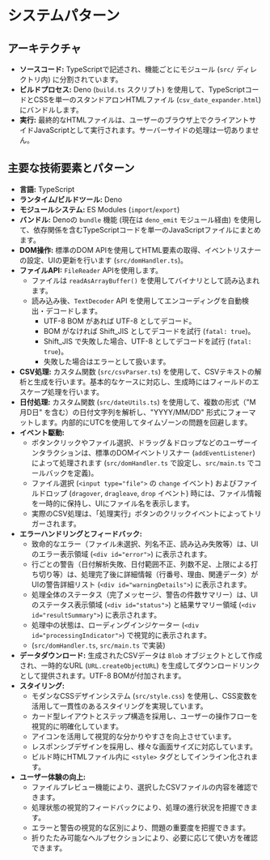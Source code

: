 # システムパターン

## アーキテクチャ

- **ソースコード:** TypeScriptで記述され、機能ごとにモジュール (`src/`
  ディレクトリ内) に分割されています。
- **ビルドプロセス:** Deno (`build.ts` スクリプト)
  を使用して、TypeScriptコードとCSSを単一のスタンドアロンHTMLファイル
  (`csv_date_expander.html`) にバンドルします。
- **実行:**
  最終的なHTMLファイルは、ユーザーのブラウザ上でクライアントサイドJavaScriptとして実行されます。サーバーサイドの処理は一切ありません。

## 主要な技術要素とパターン

- **言語:** TypeScript
- **ランタイム/ビルドツール:** Deno
- **モジュールシステム:** ES Modules (`import`/`export`)
- **バンドル:** Denoの `bundle` 機能 (現在は `deno_emit` モジュール経由)
  を使用して、依存関係を含むTypeScriptコードを単一のJavaScriptファイルにまとめます。
- **DOM操作:** 標準のDOM
  APIを使用してHTML要素の取得、イベントリスナーの設定、UIの更新を行います
  (`src/domHandler.ts`)。
- **ファイルAPI:** `FileReader` APIを使用します。
  - ファイルは `readAsArrayBuffer()` を使用してバイナリとして読み込まれます。
  - 読み込み後、`TextDecoder` API
    を使用してエンコーディングを自動検出・デコードします。
    - UTF-8 BOM があれば UTF-8 としてデコード。
    - BOM がなければ Shift_JIS としてデコードを試行 (`fatal: true`)。
    - Shift_JIS で失敗した場合、UTF-8 としてデコードを試行 (`fatal: true`)。
    - 失敗した場合はエラーとして扱います。
- **CSV処理:** カスタム関数 (`src/csvParser.ts`)
  を使用して、CSVテキストの解析と生成を行います。基本的なケースに対応し、生成時にはフィールドのエスケープ処理を行います。
- **日付処理:** カスタム関数 (`src/dateUtils.ts`)
  を使用して、複数の形式（"M月D日" を含む）の日付文字列を解析し、"YYYY/MM/DD"
  形式にフォーマットします。内部的にUTCを使用してタイムゾーンの問題を回避します。
- **イベント駆動:**
  - ボタンクリックやファイル選択、ドラッグ＆ドロップなどのユーザーインタラクションは、標準のDOMイベントリスナー
    (`addEventListener`) によって処理されます (`src/domHandler.ts`
    で設定し、`src/main.ts` でコールバックを定義)。
  - ファイル選択 (`<input type="file">` の `change` イベント)
    およびファイルドロップ (`dragover`, `dragleave`, `drop` イベント)
    時には、ファイル情報を一時的に保持し、UIにファイル名を表示します。
  - 実際のCSV処理は、「処理実行」ボタンのクリックイベントによってトリガーされます。
- **エラーハンドリングとフィードバック:**
  - 致命的なエラー（ファイル未選択、列名不正、読み込み失敗等）は、UIのエラー表示領域
    (`<div id="error">`) に表示されます。
  - 行ごとの警告（日付解析失敗、日付範囲不正、列数不足、上限による打ち切り等）は、処理完了後に詳細情報（行番号、理由、関連データ）がUIの警告詳細リスト
    (`<div id="warningDetails">`) に表示されます。
  - 処理全体のステータス（完了メッセージ、警告の件数サマリー）は、UIのステータス表示領域
    (`<div id="status">`) と結果サマリー領域 (`<div id="resultSummary">`)
    に表示されます。
  - 処理中の状態は、ローディングインジケーター
    (`<div id="processingIndicator">`) で視覚的に表示されます。
  - (`src/domHandler.ts`, `src/main.ts` で実装)
- **データダウンロード:** 生成されたCSVデータは `Blob`
  オブジェクトとして作成され、一時的なURL (`URL.createObjectURL`)
  を生成してダウンロードリンクとして提供されます。UTF-8 BOMが付加されます。
- **スタイリング:**
  - モダンなCSSデザインシステム (`src/style.css`)
    を使用し、CSS変数を活用して一貫性のあるスタイリングを実現しています。
  - カード型レイアウトとステップ構造を採用し、ユーザーの操作フローを視覚的に明確化しています。
  - アイコンを活用して視覚的な分かりやすさを向上させています。
  - レスポンシブデザインを採用し、様々な画面サイズに対応しています。
  - ビルド時にHTMLファイル内に `<style>` タグとしてインライン化されます。
- **ユーザー体験の向上:**
  - ファイルプレビュー機能により、選択したCSVファイルの内容を確認できます。
  - 処理状態の視覚的フィードバックにより、処理の進行状況を把握できます。
  - エラーと警告の視覚的な区別により、問題の重要度を把握できます。
  - 折りたたみ可能なヘルプセクションにより、必要に応じて使い方を確認できます。
